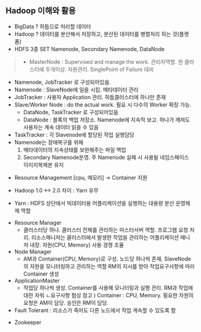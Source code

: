 ## Hadoop 이해와 활용

* BigData ?
하둡으로 처리할 데이터
* Hadoop ?
데이터를 분산해서 저장하고, 분산된 데이터를 병렬처리 하는 것(플랫폼)
* HDFS 3종 SET
Namenode, Secondary Namenode, DataNode

>- MasterNode : Supervised and manage the work. 관리자역할. 한 클러스터에 두개이상. 자원관리. SinglePoint of Failure 대비
   - Namenode, JobTracker 로 구성되어있음.
   - Namenode : SlaveNode에 일을 시킴. 메타데이터 관리
   - JobTracker : 사용자 Application 관리. 하둡클러스터에 하나만 존재
- Slave/Worker Node : do the actual work. 필요 시 다수의 Worker 확장 가능.
   - DataNode, TaskTracker 로 구성되어있음
   - DataNode : 블록의 백업 저장소. Namenode에 지속적 보고. 하나가 깨져도 사용자는 계속 데이터 읽을 수 있음
- TaskTracker : 각 Slavenode에 할당된 작업 실행담당
- Namenode는 장애복구를 위해
   1) 메타데이터의 지속상태를 보완해주는 파일 백업
   2) Secondary Namenode운영. 주 Namenode 실패 시 사용될 네임스페이스 이미지복제본 유지

* Resource Management
 [cpu, 메모리] -> Container 지원

* Hadoop 1.0 <-> 2.0 차이 : Yarn 유무

* Yarn : HDFS 상단에서 빅데이터용 어플리케이션을 실행하는 대용량 분산 운영체제 역할

- Resource Manager
   - 클러스터당 하나. 클러스터 전체를 관리하는 마스터서버 역할. 프로그램 요청 처리.
     리소스매니저는 클러스터에서 발생한 작업을 관리하는 어플리케이션 매니저 내장. 자원(CPU, Memory) 사용 경쟁 조율
- Node Manager
   - AM과 Container(CPU, Memory)로 구성. 노드당 하나씩 존재. SlaveNode의 자원을 모니터링하고 관리하는 역할
     RM의 지시를 받아 작업요구사항에 따라 Container 생성
- ApplicationMaster
   - 작업당 하나씩 생성. Container를 사용해 모니터링과 실행 관리.
     RM과 작업에 대한 자워 ㄴ요구사항 협상
참고 ) Container : CPU, Memory. 필요한 자원의 요청은 AM이 담당. 승인은 RM이 담당.
- Fault Tolerant : 리소스가 죽어도 다른 노드에서 작업 계속할 수 있도록 함

* Zookeeper
